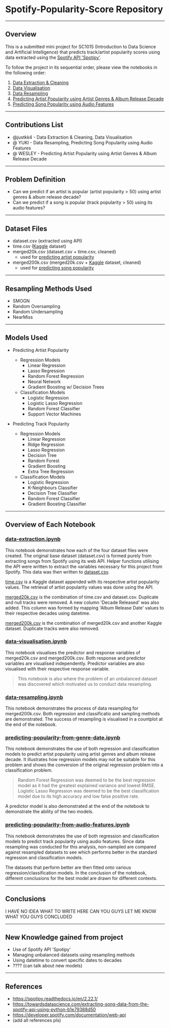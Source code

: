 # Spotify-Popularity-Score Repository
---
## Overview
This is a submitted mini project for SC1015 (Introduction to Data Science and Artificial Intelligence) that predicts track/artist popularity scores using data extracted using the [Spotify API 'Spotipy'](https://developer.spotify.com/documentation/web-api). 

To follow the project in its sequential order, please view the notebooks in the following order:
1. [Data Extraction & Cleaning](data-extraction-and-cleaning.ipynb)
2. [Data Visualisation](data-visualisation.ipynb)
3. [Data Resampling](data-resampling.ipynb)
4. [Predicting Artist Popularity using Artist Genres & Album Release Decade](predicting-popularity-from-genre-date.ipynb)
5. [Predicting Song Popularity using Audio Features](predicting-popularity-from-audio-features.ipynb)

---
## Contributions List
- @justkk4 - Data Extraction & Cleaning, Data Visualisation
- @ YUKI - Data Resampling, Predicting Song Popularity using Audio Features
- @ WESLEY - Predicting Artist Popularity using Artist Genres & Album Release Decade

---
## Problem Definition
- Can we predict if an artist is popular (artist popularity > 50) using artist genres & album release decade?
- Can we predict if a song is popular (track popularity > 50) using its audio features?

---
## Dataset Files
- dataset.csv (extracted using API)
- time.csv ([Kaggle](https://www.kaggle.com/datasets/joebeachcapital/top-10000-spotify-songs-1960-now?resource=download) dataset)
- merged20k.csv (dataset.csv + time.csv, cleaned)
    - used for [predicting artist popularity](predicting-popularity-from-genre-date.ipynb)
- merged200k.csv (merged20k.csv + [Kaggle](https://www.kaggle.com/datasets/zaheenhamidani/ultimate-spotify-tracks-db) dataset, cleaned)
    - used for [predicting song popularity](predicting-popularity-from-audio-features.ipynb)

---
## Resampling Methods Used
- SMOGN
- Random Oversampling
- Random Undersampling
- NearMiss

---
## Models Used
- Predicting Artist Popularity
    - Regression Models
        - Linear Regression
        - Lasso Regression
        - Random Forest Regression
        - Neural Network
        - Gradient Boosting w/ Decision Trees
    - Classification Models
        - Logistic Regression
        - Logistic Lasso Regression
        - Random Forest Classifier
        - Support Vector Machines

- Predicting Track Popularity
    - Regression Models
        - Linear Regression
        - Ridge Regression
        - Lasso Regression
        - Decision Tree
        - Random Forest
        - Gradient Boosting
        - Extra Tree Regression
    - Classification Models
        - Logistic Regression
        - K-Neighbours Classifier
        - Decision Tree Classifier
        - Random Forest Classifier
        - Gradient Boosting Classifier

---
## Overview of Each Notebook
### <u>**data-extraction.ipynb**</u>
This notebook demonstrates how each of the four dataset files were created. The original base dataset (dataset.csv) is formed purely from extracting songs from Spotify using its web API. Helper functions utilising the API were written to extract the variables necessary for this project from Spotify. This data was then written to [dataset.csv](datasets/dataset.csv).

[time.csv](datasets/time.csv) is a Kaggle dataset appended with its respective artist popularity values. The retrieval of artist popularity values was done using the API.

[merged20k.csv](datasets/merged20k.csv) is the combination of time.csv and dataset.csv. Duplicate and null tracks were removed. A new column 'Decade Released' was also added. This column was formed by mapping 'Album Release Date' values to their respective decades using datetime.

[merged200k.csv](datasets/merged200k.csv) is the combination of merged20k.csv and another Kaggle dataset. Duplicate tracks were also removed.

### <u>**data-visualisation.ipynb**</u>
This notebook visualises the predictor and response variables of merged20k.csv and merged200k.csv. Both response and predictor variables are visualised independently. Predictor variables are also visualised with their respective response variable.

> This notebook is also where the problem of an unbalanced dataset was discovered which motivated us to conduct data resampling.

### <u>**data-resampling.ipynb**</u>
This notebook demonstrates the process of data resampling for merged200k.csv. Both regression and classificatio and sampling methods are demonstrated. The success of resampling is visualised in a countplot at the end of the notebook.

### <u>**predicting-popularity-from-genre-date.ipynb**</u>
This notebook demonstrates the use of both regression and classification models to predict artist popularity using artist genres and album release decade. It illustrates how regression models may not be suitable for this problem and shows the conversion of the original regression problem into a classification problem.

> Random Forest Regression was deemed to be the best regression model as it had the greatest explained variance and lowest RMSE. Logistic Lasso Regression was deemed to be the best classification model due to its high accuracy and low false positive rate.

A predictor model is also demonstrated at the end of the notebook to demonstrate the ability of the two models.

### <u>**predicting-popularity-from-audio-features.ipynb**</u>
This notebook demonstrates the use of both regression and classification models to predict track popularity using audio features. Since data resampling was conducted for this analysis, non-sampled are compared against resampled datasets to see which performs better in the standard regression and classification models.

The datasets that perform better are then fitted onto various regression/classification models. In the conclusion of the notebook, different conclusions for the best model are drawn for different contexts.

---
## Conclusions
I HAVE NO IDEA WHAT TO WRITE HERE CAN YOU GUYS LET ME KNOW WHAT YOU GUYS CONCLUDED

---
## New Knowledge gained from project
- Use of Spotify API 'Spotipy'
- Managing unbalanced datasets using resampling methods
- Using datetime to convert specific dates to decades
- ???? (can talk about new models)

---
## References
- https://spotipy.readthedocs.io/en/2.22.1/
- https://towardsdatascience.com/extracting-song-data-from-the-spotify-api-using-python-b1e79388d50
- https://developer.spotify.com/documentation/web-api
- (add all references pls)